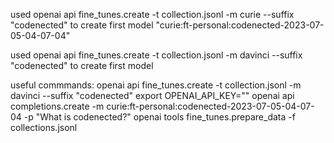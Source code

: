 used openai api fine_tunes.create -t collection.jsonl -m curie --suffix "codenected" to create first model "curie:ft-personal:codenected-2023-07-05-04-07-04"

used openai api fine_tunes.create -t collection.jsonl -m davinci --suffix "codenected" to create first model 


useful commmands:
openai api fine_tunes.create -t collection.jsonl -m davinci --suffix "codenected"
export OPENAI_API_KEY=""
openai api completions.create -m curie:ft-personal:codenected-2023-07-05-04-07-04 -p 
"What is codenected?"
openai tools fine_tunes.prepare_data -f collections.jsonl